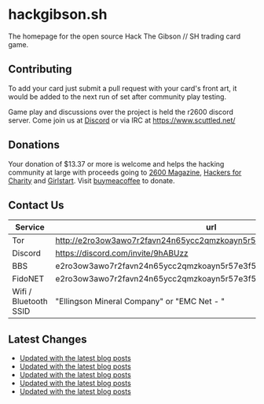# hackgibson.sh
The homepage for the open source Hack The Gibson // SH trading card game.


## Contributing

To add your card just submit a pull request with your card's front art, it would be added to the next run of set after community play testing.

Game play and discussions over the project is held the r2600 discord server. Come join us at [Discord](https://discord.com/invite/9hABUzz) or via IRC at https://www.scuttled.net/


## Donations

Your donation of $13.37 or more is welcome and helps the hacking community at large with proceeds going to [2600 Magazine](https://2600.com/), [Hackers for Charity](https://hackersforcharity.org) and [Girlstart](https://girlstart.org).  Visit [buymeacoffee](https://www.buymeacoffee.com/hackgibson.sh) to donate.


## Contact Us

Service | url
-|-
Tor | http://e2ro3ow3awo7r2favn24n65ycc2qmzkoayn5r57e3f56nvjwdcgg32ad.onion
Discord | https://discord.com/invite/9hABUzz
BBS | e2ro3ow3awo7r2favn24n65ycc2qmzkoayn5r57e3f56nvjwdcgg32ad.onion:23
FidoNET | e2ro3ow3awo7r2favn24n65ycc2qmzkoayn5r57e3f56nvjwdcgg32ad.onion:24554
Wifi / Bluetooth SSID | "Ellingson Mineral Company" or "EMC Net - <fidonet address>"

## Latest Changes
<!-- BLOG-POST-LIST:START -->
- [Updated with the latest blog posts](https://github.com/DFW2600/hackgibson.sh/commit/ff6a5bd57fca8ef31609e56eb626e28c84285153)
- [Updated with the latest blog posts](https://github.com/DFW2600/hackgibson.sh/commit/b136e55d9314976b36b8c487c1f5c07d6eee6e36)
- [Updated with the latest blog posts](https://github.com/DFW2600/hackgibson.sh/commit/7d2e79952ebe6ee7bd6644050cc42ab024d71ce3)
- [Updated with the latest blog posts](https://github.com/DFW2600/hackgibson.sh/commit/1bd9c8eee975661009b9c25c20c701a7acdb98fa)
- [Updated with the latest blog posts](https://github.com/DFW2600/hackgibson.sh/commit/1f68e08e29ddfaac94429c04f4ecd66bcf4c6697)
<!-- BLOG-POST-LIST:END -->

